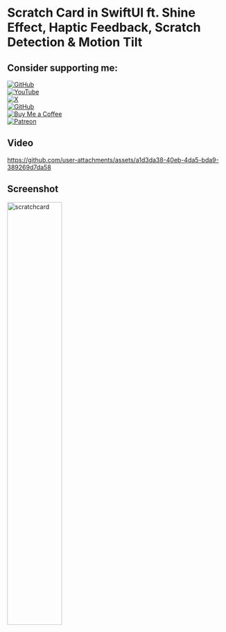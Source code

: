 # Scratch Card in SwiftUI ft. Shine Effect, Haptic Feedback, Scratch Detection & Motion Tilt
## Consider supporting me:
[![GitHub](https://img.shields.io/badge/⭐️%20%20%20%20%20%20STAR%20%20%20%20%20THE%20%20%20%20REPO%20%20%20%20%20%20-red?style=for-the-badge&logo=github&logoColor=white&labelColor=000000)](https://github.com/anupdsouza/ios-scratch-card-view)  
[![YouTube](https://img.shields.io/badge/SUBSCRIBE%20TO%20MY%20CHANNEL-red?style=for-the-badge&logo=youtube&logoColor=white&labelColor=FF0000)](https://www.youtube.com/@swiftodyssey)  
[![X](https://img.shields.io/badge/FOLLOW%20%20%20%20%20%20ME%20%20%20%20%20%20%20ON%20%20%20%20%20%20X-red?style=for-the-badge&logo=X&logoColor=white&labelColor=1DA1F2)](https://x.com/swift_odyssey)  
[![GitHub](https://img.shields.io/badge/FOLLOW%20%20%20%20ME%20%20ON%20%20%20GITHUB%20%20%20-red?style=for-the-badge&logo=github&logoColor=white&labelColor=000000)](https://github.com/anupdsouza)  
[![Buy Me a Coffee](https://img.shields.io/badge/BUY%20%20%20%20%20%20ME%20%20%20%20%20%20A%20%20%20%20%20%20COFFEE%20-red?style=for-the-badge&logo=buymeacoffee&logoColor=black&labelColor=F8D248)](https://www.buymeacoffee.com/adsouza)  
[![Patreon](https://img.shields.io/badge/BECOME%20%20%20%20%20%20%20%20A%20%20%20%20%20%20%20PATRON-red?style=for-the-badge&logo=patreon&logoColor=white&labelColor=black)](https://patreon.com/adsouza)  

## Video
https://github.com/user-attachments/assets/a1d3da38-40eb-4da5-bda9-389269d7da58


## Screenshot
<!--<img width="50%" alt="scratchcard" src="https://github.com/user-attachments/assets/6a6bb398-40c4-47b7-814f-1897b4469197">  -->
<img width="50%" alt="scratchcard" src="https://github.com/user-attachments/assets/4ea9acf9-7386-44b9-bca3-f9e91f7855c5">  

